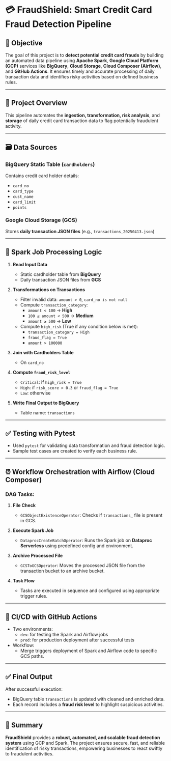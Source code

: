# 💳 FraudShield: Smart Credit Card Fraud Detection Pipeline

## 📌 Objective
The goal of this project is to **detect potential credit card frauds** by building an automated data pipeline using **Apache Spark**, **Google Cloud Platform (GCP)** services like **BigQuery**, **Cloud Storage**, **Cloud Composer (Airflow)**, and **GitHub Actions**. It ensures timely and accurate processing of daily transaction data and identifies risky activities based on defined business rules.

---

## 🚀 Project Overview

This pipeline automates the **ingestion, transformation, risk analysis**, and **storage** of daily credit card transaction data to flag potentially fraudulent activity.

---

## 🗃️ Data Sources

### BigQuery Static Table (`cardholders`)
Contains credit card holder details:
- `card_no`
- `card_type`
- `cust_name`
- `card_limit`
- `points`

### Google Cloud Storage (GCS)
Stores **daily transaction JSON files** (e.g., `transactions_20250413.json`)

---

## 🔧 Spark Job Processing Logic

1. **Read Input Data**
   - Static cardholder table from **BigQuery**
   - Daily transaction JSON files from **GCS**

2. **Transformations on Transactions**
   - Filter invalid data: `amount > 0`, `card_no is not null`
   - Compute `transaction_category`:
     - `amount < 100` → **High**
     - `100 ≤ amount < 500` → **Medium**
     - `amount ≥ 500` → **Low**
   - Compute `high_risk` (True if any condition below is met):
     - `transaction_category = High`
     - `fraud_flag = True`
     - `amount > 100000`

3. **Join with Cardholders Table**
   - On `card_no`

4. **Compute `fraud_risk_level`**
   - `Critical`: if `high_risk = True`
   - `High`: if `risk_score > 0.3` or `fraud_flag = True`
   - `Low`: otherwise

5. **Write Final Output to BigQuery**
   - Table name: `transactions`

---

## ✅ Testing with Pytest

- Used `pytest` for validating data transformation and fraud detection logic.
- Sample test cases are created to verify each business rule.

---

## ⏰ Workflow Orchestration with Airflow (Cloud Composer)

### DAG Tasks:

1. **File Check**
   - `GCSObjectExistenceOperator`: Checks if `transactions_` file is present in GCS.

2. **Execute Spark Job**
   - `DataprocCreateBatchOperator`: Runs the Spark job on **Dataproc Serverless** using predefined config and environment.

3. **Archive Processed File**
   - `GCSToGCSOperator`: Moves the processed JSON file from the transaction bucket to an archive bucket.

4. **Task Flow**
   - Tasks are executed in sequence and configured using appropriate trigger rules.

---

## 🔄 CI/CD with GitHub Actions

- Two environments:
  - `dev`: for testing the Spark and Airflow jobs
  - `prod`: for production deployment after successful tests
- Workflow:
  - Merge triggers deployment of Spark and Airflow code to specific GCS paths.

---

## ✅ Final Output

After successful execution:
- BigQuery table `transactions` is updated with cleaned and enriched data.
- Each record includes a **fraud risk level** to highlight suspicious activities.

---

## 📌 Summary

**FraudShield** provides a **robust, automated, and scalable fraud detection system** using GCP and Spark. The project ensures secure, fast, and reliable identification of risky transactions, empowering businesses to react swiftly to fraudulent activities.
